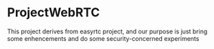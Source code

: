 ProjectWebRTC
=============

This project derives from easyrtc project, and our purpose is just bring some enhencements and do some security-concerned experiments
